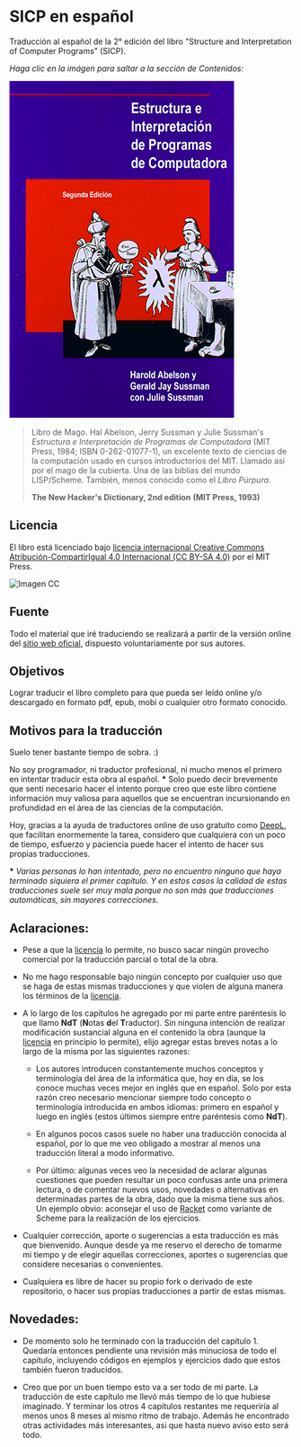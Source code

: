 # SICP en español

Traducción al español de la 2° edición del libro "Structure and Interpretation
of Computer Programs" (SICP).

*Haga clic en la imágen para saltar a la sección de Contenidos:*

[![Imagen](/secciones/imagenes/SICP-traducido-reducido.png)](./secciones/04-contenidos.md)

> Libro de Mago. Hal Abelson, Jerry Sussman y Julie Sussman's *Estructura e Interpretación de Programas de Computadora* (MIT Press, 1984; ISBN 0-262-01077-1), un excelente texto de ciencias de la computación usado en cursos introductorios del MIT. Llamado así por el mago de la cubierta. Una de las biblias del mundo LISP/Scheme. También, menos conocido como el *Libro Púrpura*.
>
> **The New Hacker's Dictionary, 2nd edition**
> **(MIT Press, 1993)**


## Licencia 

El libro está licenciado bajo [licencia internacional Creative Commons Atribución-CompartirIgual 4.0 Internacional (CC BY-SA 4.0)](https://creativecommons.org/licenses/by-sa/4.0/deed.es) por el MIT Press.


![Imagen CC](https://licensebuttons.net/l/by-sa/4.0/88x31.png)


## Fuente

Todo el material que iré traduciendo se realizará a partir de la versión online del [sitio web oficial](https://mitpress.mit.edu/sites/default/files/sicp/index.html), dispuesto voluntariamente por sus autores.


## Objetivos

Lograr traducir el libro completo para que pueda ser leído online y/o descargado en formato pdf, epub, mobi o cualquier otro formato conocido.


## Motivos para la traducción

Suelo tener bastante tiempo de sobra. :)

No soy programador, ni traductor profesional, ni mucho menos el primero en intentar traducir esta obra al español. **\*** Solo puedo decir brevemente que sentí necesario hacer el intento porque creo que este libro contiene información muy valiosa para aquellos que se encuentran incursionando en profundidad en el área de las ciencias de la computación.

Hoy, gracias a la ayuda de traductores online de uso gratuito como [DeepL](https://www.deepl.com/translator), que facilitan enormemente la tarea, considero que cualquiera con un poco de tiempo, esfuerzo y paciencia puede hacer el intento de hacer sus propias traducciones.

**\*** *Varias personas lo han intentado, pero no encuentro ninguno que haya terminado siquiera el primer capítulo. Y en estos casos la calidad de estas traducciones suele ser muy mala porque no son más que traducciones automáticas, sin mayores correcciones.*


## Aclaraciones:

* Pese a que la [licencia](#licencia) lo permite, no busco sacar ningún provecho comercial por la traducción parcial o total de la obra.

* No me hago responsable bajo ningún concepto por cualquier uso que se haga de estas mismas traducciones y que violen de alguna manera los términos de la [licencia](#licencia).

* A lo largo de los capítulos he agregado por mi parte entre paréntesis lo que llamo **NdT** (**N**otas **d**el **T**raductor). Sin ninguna intención de realizar modificación sustancial alguna en el contenido la obra (aunque la [licencia](#licencia) en principio lo permite), elijo agregar estas breves notas a lo largo de la misma por las siguientes razones:

  * Los autores introducen constantemente muchos conceptos y terminología del área de la informática que, hoy en día, se los conoce muchas veces mejor en inglés que en español. Solo por esta razón creo necesario mencionar siempre todo concepto o terminología introducida en ambos idiomas: primero en español y luego en inglés (estos últimos siempre entre paréntesis como **NdT**).

  * En algunos pocos casos suele no haber una traducción conocida al español, por lo que me veo obligado a mostrar al menos una traducción literal a modo informativo.

  * Por último: algunas veces veo la necesidad de aclarar algunas cuestiones que pueden resultar un poco confusas ante una primera lectura, o de comentar nuevos usos, novedades o alternativas en determinadas partes de la obra, dado que la misma tiene sus años. Un ejemplo obvio: aconsejar el uso de [Racket](https://racket-lang.org/) como variante de Scheme para la realización de los ejercicios.
    
* Cualquier corrección, aporte o sugerencias a esta traducción es más que bienvenido. Aunque desde ya me reservo el derecho de tomarme mi tiempo y de elegir aquellas correcciones, aportes o sugerencias que considere necesarias o convenientes. 

* Cualquiera es libre de hacer su propio fork o derivado de este repositorio, o hacer sus propias traducciones a partir de estas mismas.

## Novedades:

* De momento solo he terminado con la traducción del capítulo 1. Quedaría entonces pendiente una revisión más minuciosa de todo el capítulo, incluyendo códigos en ejemplos y ejercicios dado que estos también fueron traducidos.

* Creo que por un buen tiempo esto va a ser todo de mi parte. La traducción de este capítulo me llevó más tiempo de lo que hubiese imaginado. Y terminar los otros 4 capítulos restantes me requeriría al menos unos 8 meses al mismo ritmo de trabajo. Además he encontrado otras actividades más interesantes, asi que hasta nuevo aviso esto será todo.
